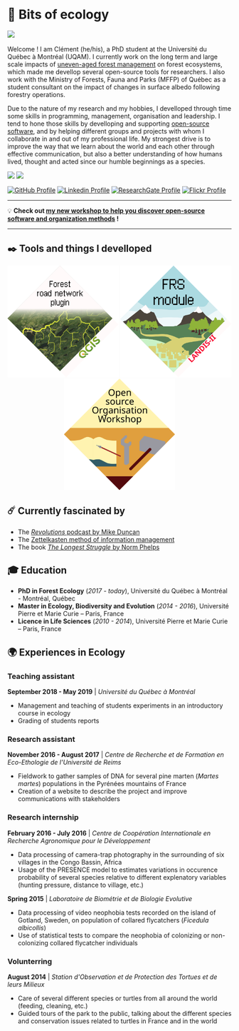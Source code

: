 # 🍃 Bits of ecology

![](https://user-images.githubusercontent.com/41070328/114421017-d9610500-9b82-11eb-839b-80597308a7e1.png)

Welcome ! I am Clément (he/his), a PhD student at the Université du Québec à Montréal (UQAM). I currently work on the long term and large scale impacts of [uneven-aged forest management](https://forestrypedia.com/even-aged-forests-vs-uneven-aged-forests/) on forest ecosystems, which made me devellop several open-source tools for researchers. I also work with the Ministry of Forests, Fauna and Parks (MFFP) of Québec as a student consultant on the impact of changes in surface albedo following forestry operations.

Due to the nature of my research and my hobbies, I develloped through time some skills in programming, management, organisation and leadership. I tend to hone those skills by develloping and supporting [open-source software](https://en.wikipedia.org/wiki/Open-source_software), and by helping different groups and projects with whom I collaborate in and out of my professional life. My strongest drive is to improve the way that we learn about the world and each other through effective communication, but also a better understanding of how humans lived, thought and acted since our humble beginnings as a species.

![](https://img.shields.io/badge/Langage-French%20(native)-D72347) ![](https://img.shields.io/badge/Langage-English%20(C2)-D72347)

[![GitHub Profile](https://img.shields.io/badge/GitHub-Klemet-lightgrey?logo=GitHub)](https://github.com/Klemet) 
[![Linkedin Profile](https://img.shields.io/badge/Linkedin-Cl%C3%A9ment%20Hardy-0A66C2?logo=linkedin)](https://www.linkedin.com/in/clement-hardy-ecology/) 
[![ResearchGate Profile](https://img.shields.io/badge/ResearchGate-Cl%C3%A9ment%20Hardy-00CCBB?logo=researchgate)](https://www.researchgate.net/profile/Clement-Hardy-3) 
[![Flickr Profile](https://img.shields.io/badge/Flickr-Cl%C3%A9ment%20De%20Riv-347deb?logo=flickr)](https://flickr.com/photos/135911843@N03/)

* * *

💡 **Check out [my new workshop to help you discover open-source software and organization methods](https://klemet.github.io/Workshop-Organization-EN/) !**

* * *

## ✒️ Tools and things I develloped

<p align="center">
<a href="https://github.com/Klemet/ForestRoadNetworkPluginForQGIS">
<img src="https://raw.githubusercontent.com/Klemet/ForestRoadNetworkPluginForQGIS/master/Logo_FR_Plugin.svg" width="250"></a> <a href="https://github.com/Klemet/LANDIS-II-Forest-Roads-Simulation-module">
<img src="https://raw.githubusercontent.com/Klemet/LANDIS-II-Forest-Roads-Simulation-extension/master/docs/media/FRS_module_logo.svg" width="250"></a> 
<a href="https://klemet.github.io/Workshop-Organization-EN/">
<img src="https://raw.githubusercontent.com/Klemet/Workshop-Organization-EN/main/imgs/Logo%20atelier%20organisation%20EN.svg" width="250"></a>
 </p>
  
## ☄️ Currently fascinated by

- The [*Revolutions* podcast by Mike Duncan](https://thehistoryofrome.typepad.com/)
- The [Zettelkasten method of information management](https://zettelkasten.de/posts/overview/)
- The book [*The Longest Struggle* by Norm Phelps](https://www.goodreads.com/book/show/1890134.The_Longest_Struggle)

## 🎓 Education

- **PhD in Forest Ecology** (*2017 - today*), Université du Québec à Montréal - Montréal, Québec
- **Master in Ecology, Biodiversity and Evolution** (*2014 - 2016*), Université Pierre et Marie Curie – Paris, France
- **Licence in Life Sciences** (*2010 - 2014*), Université Pierre et Marie Curie – Paris, France

## 🌍 Experiences in Ecology

### **Teaching assistant**
**September 2018 - May 2019** | *Université du Québec à Montréal*
- Management and teaching of students experiments in an introductory course in ecology
- Grading of students reports

### **Research assistant**
**November 2016 - August 2017** | *Centre de Recherche et de Formation en Eco-Ethologie de l'Université de Reims*
- Fieldwork to gather samples of DNA for several pine marten (*Martes martes*) populations in the Pyrénées mountains of France
- Creation of a website to describe the project and improve communications with stakeholders

### **Research internship**
**February 2016 - July 2016** | *Centre de Coopération Internationale en Recherche Agronomique pour le Développement*
- Data processing of camera-trap photography in the surrounding of six villages in the Congo Bassin, Africa
- Usage of the PRESENCE model to estimates variations in occurence probability of several species relative to different explenatory variables (hunting pressure, distance to village, etc.)

**Spring 2015** | *Laboratoire de Biométrie et de Biologie Evolutive*
- Data processing of video neophobia tests recorded on the island of Gotland, Sweden, on population of collared flycatchers (*Ficedula albicollis*)
- Use of statistical tests to compare the neophobia of colonizing or non-colonizing collared flycatcher individuals

### **Volunterring**
**August 2014** | *Station d'Observation et de Protection des Tortues et de leurs Milieux*
- Care of several different species or turtles from all around the world (feeding, cleaning, etc.)
- Guided tours of the park to the public, talking about the different species and conservation issues related to turtles in France and in the world
